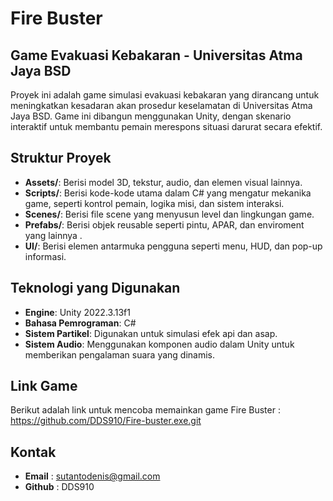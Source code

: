# Fire Buster 
## Game Evakuasi Kebakaran - Universitas Atma Jaya BSD

Proyek ini adalah game simulasi evakuasi kebakaran yang dirancang untuk meningkatkan kesadaran akan prosedur keselamatan di Universitas Atma Jaya BSD. 
Game ini dibangun menggunakan Unity, dengan skenario interaktif untuk membantu pemain merespons situasi darurat secara efektif.

## Struktur Proyek  
- **Assets/**: Berisi model 3D, tekstur, audio, dan elemen visual lainnya.  
- **Scripts/**: Berisi kode-kode utama dalam C# yang mengatur mekanika game, seperti kontrol pemain, logika misi, dan sistem interaksi.  
- **Scenes/**: Berisi file scene yang menyusun level dan lingkungan game.  
- **Prefabs/**: Berisi objek reusable seperti pintu, APAR, dan enviroment yang lainnya .  
- **UI/**: Berisi elemen antarmuka pengguna seperti menu, HUD, dan pop-up informasi.

## Teknologi yang Digunakan  
- **Engine**: Unity 2022.3.13f1
- **Bahasa Pemrograman**: C#
- **Sistem Partikel**: Digunakan untuk simulasi efek api dan asap.  
- **Sistem Audio**: Menggunakan komponen audio dalam Unity untuk memberikan pengalaman suara yang dinamis.

## Link Game
Berikut adalah link untuk mencoba memainkan game Fire Buster : https://github.com/DDS910/Fire-buster.exe.git

## Kontak
- **Email** : sutantodenis@gmail.com
- **Github** : DDS910
